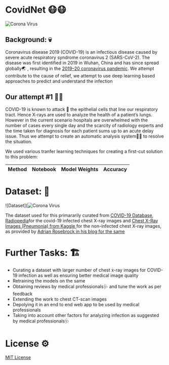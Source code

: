 # CovidNet 😷😷
![Corona Virus](https://github.com/smaranjitghose/CovidNet/blob/master/assets/covid19_vis.jpg)

## Background: 💀
Coronavirus disease 2019 (COVID-19) is an infectious disease caused by severe acute respiratory syndrome coronavirus 2 (SARS-CoV-2). The disease was first identified in 2019 in Wuhan, China and has since spread globally🌏 , resulting in the [2019–20 coronavirus pandemic](https://en.wikipedia.org/wiki/2019%E2%80%9320_coronavirus_pandemic). We attempt contribute to the cause of relief, we attempt to use deep learning based approaches to predict and understand the infection


## Our attempt #1 👨‍🏭 

COVID-19 is known to attack 🤺 the epithelial cells that line our respiratory tract. Hence X-rays are used to analyze the health of a patient’s lungs. However in the current scenario hospitals are overwhelmed with the number of cases every single day and  the scarcity of radiology experts and the time taken for diagnosis for each patient sums up to an acute delay issue. Thus we attempt to create an automatic analysis system👨‍💻 to resolve the situation.

We used various tranfer learning techniques for creating a first-cut solution to this problem:

|Method|Notebook|Model Weights|Accuracy|
|------|--------|--------------|--------|


# Dataset: 🙏

![Dataset](![Corona Virus](https://github.com/smaranjitghose/CovidNet/blob/master/assets/covid_19_dataset.png)

The dataset used for this primararily curated from [COVID-19 Database](https://www.sirm.org/category/senza-categoria/covid-19/), [Radiopedia](https://radiopaedia.org/articles/covid-19-2?lang=us)for the covid-19 infected chest X-ray images and [Chest X-Ray Images (Pneumonia) from Kaggle ](https://www.kaggle.com/paultimothymooney/chest-xray-pneumonia) for the non-infected chest X-ray images, as provided by [Adrian Rosebrock in his blog for the same](https://www.pyimagesearch.com/2020/03/16/detecting-covid-19-in-x-ray-images-with-keras-tensorflow-and-deep-learning/)

 # Further Tasks: 🏗
- Curating a dataset with larger number of chest x-ray images for COVID-19 infection as well as ensuring better medical image quality
- Retraining the models on the same
- Obtaining reviews by medical professionals🩺 and tune the work as per feedback
- Extending the work to chest CT-scan images
- Depolying it in an end to end web app to be used by medical professionals
- Taking into account other factors for analyzing infection as suggested by medical professionals🩺 
 
 # License ⚙
 
 [MIT License](https://github.com/smaranjitghose/CovidNet/blob/master/LICENSE)

